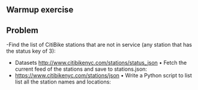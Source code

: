 ## Warmup exercise
## Problem 
-Find the list of CitiBike stations that are not in service (any station that has
the status key of 3):
- Datasets
http://www.citibikenyc.com/stations/status_json
• Fetch the current feed of the stations and save to stations.json:
- https://www.citibikenyc.com/stations/json
• Write a Python script to list list all the station names and locations: 
